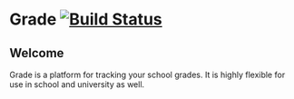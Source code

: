 # Grade [![Build Status](https://travis-ci.org/No3x/Grade.png?branch=develop)](https://travis-ci.org/No3x/Grade)
## Welcome ##
Grade is a platform for tracking your school grades. It is highly flexible for use in school and university as well.
